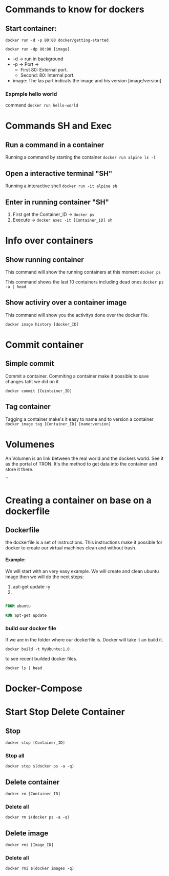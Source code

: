 # Commands to know for dockers

## Start container:
`docker run -d -p 80:80 docker/getting-started`

`docker run -dp 80:80 [image]`

- -d -> run in background
- -p -> Port -> 
    - First 80: External port. 
    - Second: 80: Internal port.
- image: The las part indicats the image and his version [image/version]

### Expmple hello world
command `docker run hello-world`


# Commands SH and Exec
## Run a command in a container
Running a command by starting the container
`docker run alpine ls -l`

## Open a interactive terminal "SH"
Running a interactive shell
`docker run -it alpine sh`

## Enter in running container "SH"
1. First get the Container_ID -> `docker ps`
2. Execute -> `docker exec -it [Container_ID] sh`


# Info over containers
## Show running container
This command will show the running containers at this moment
`docker ps`

This command shows the last 10 containers including dead ones
`docker ps -a | head`


## Show activiry over a container image
This command will show you the activitys done over the docker file.

`docker image history [docker_ID]`


# Commit container
## Simple commit
Commit a container. Commiting a container make it possible to save changes taht we did on it 

`docker commit [Cointainer_ID]`

## Tag container
Tagging a container make's it easy to name and to version a container
`docker image tag [Container_ID] [name:version]`


# Volumenes
An Volumen is an link between the real world and the dockers world. See it as the portal of TRON. It's the method to get data into the container and store it there.

``



# Creating a container on base on a dockerfile
## Dockerfile
the dockerfile is a set of instructions. This instructions make it possible for docker to create our virtual machines clean and without trash.

#### Example:

We will start with an very easy example. We will create and clean ubuntu image then we will do the next steps:

1. apt-get update -y
2. 


```dockerfile

FROM ubuntu

RUN apt-get update

```

### build our docker file

If we are in the folder where our dockerfile is. Docker will take it an build it. 

`docker build -t MyUbuntu:1.0 .`

to see recent builded docker files.

`docker ls | head`


# Docker-Compose


# Start Stop Delete Container

## Stop
`docker stop [Container_ID]`

### Stop all

`docker stop $(docker ps -a -q)`

## Delete container

`docker rm [Container_ID]`

### Delete all

`docker rm $(docker ps -a -q)`

## Delete image

`docker rmi [Image_ID]`

### Delete all

`docker rmi $(docker images -q)`







